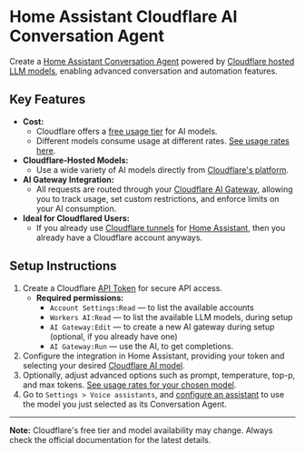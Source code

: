 # Home Assistant Cloudflare AI Conversation Agent

Create a [Home Assistant Conversation Agent](https://www.home-assistant.io/voice_control/) powered by [Cloudflare hosted LLM models](https://developers.cloudflare.com/workers-ai/models/), enabling advanced conversation and automation features.

## Key Features
- **Cost:**
  - Cloudflare offers a [free usage tier](https://developers.cloudflare.com/workers-ai/platform/pricing/) for AI models.
  - Different models consume usage at different rates. [See usage rates here](https://developers.cloudflare.com/workers-ai/platform/usage/).
- **Cloudflare-Hosted Models:**
  - Use a wide variety of AI models directly from [Cloudflare's platform](https://developers.cloudflare.com/workers-ai/models/).
- **AI Gateway Integration:**
  - All requests are routed through your [Cloudflare AI Gateway](https://developers.cloudflare.com/ai-gateway/), allowing you to track usage, set custom restrictions, and enforce limits on your AI consumption.
- **Ideal for Cloudflared Users:**
  - If you already use [Cloudflare tunnels](https://developers.cloudflare.com/cloudflare-one/connections/connect-apps/) for [Home Assistant](https://github.com/brenner-tobias/addon-cloudflared), then you already have a Cloudflare account anyways.

## Setup Instructions

1. Create a Cloudflare [API Token](https://developers.cloudflare.com/fundamentals/api/get-started/create-token/) for secure API access.
   - **Required permissions:**
     - `Account Settings:Read` — to list the available accounts
     - `Workers AI:Read` — to list the available LLM models, during setup
     - `AI Gateway:Edit` — to create a new AI gateway during setup (optional, if you already have one)
     - `AI Gateway:Run` — use the AI, to get completions.
2. Configure the integration in Home Assistant, providing your token and selecting your desired [Cloudflare AI model](https://developers.cloudflare.com/workers-ai/models/).
3. Optionally, adjust advanced options such as prompt, temperature, top-p, and max tokens. [See usage rates for your chosen model](https://developers.cloudflare.com/workers-ai/platform/usage/).
4. Go to `Settings > Voice assistants`, and [configure an assistant](https://www.home-assistant.io/voice_control/voice_remote_local_assistant/) to use the model you just selected as its Conversation Agent.

---

**Note:** Cloudflare's free tier and model availability may change. Always check the official documentation for the latest details.
